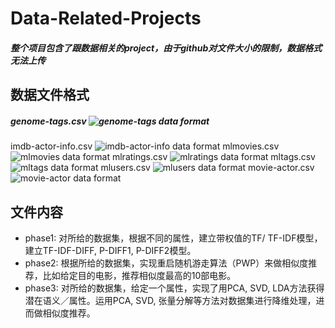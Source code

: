 # Data-Related-Projects
##### 整个项目包含了跟数据相关的project，由于github对文件大小的限制，数据格式无法上传
## 数据文件格式
##### genome-tags.csv <img src="https://github.com/ryang1995/Data-Related-Projects/tree/master/pictures/genome-tags.png" alt="genome-tags data format" title="snapshot1">
imdb-actor-info.csv <img src="https://github.com/ryang1995/Data-Related-Projects/tree/master/pictures/imdb-actor-info.png" alt="imdb-actor-info data format" title="snapshot2">
mlmovies.csv <img src="https://github.com/ryang1995/Data-Related-Projects/tree/master/pictures/mlmovies.png" alt="mlmovies data format" title="snapshot3">
mlratings.csv <img src="https://github.com/ryang1995/Data-Related-Projects/tree/master/pictures/mlratings.png" alt="mlratings data format" title="snapshot4">
mltags.csv <img src="https://github.com/ryang1995/Data-Related-Projects/tree/master/pictures/mltags.png" alt="mltags data format" title="snapshot5">
mlusers.csv <img src="https://github.com/ryang1995/Data-Related-Projects/tree/master/pictures/mlusers.png" alt="mlusers data format" title="snapshot6">
movie-actor.csv <img src="https://github.com/ryang1995/Data-Related-Projects/tree/master/pictures/movie-actor.png" alt="movie-actor data format" title="snapshot7">
## 文件内容
- phase1: 对所给的数据集，根据不同的属性，建立带权值的TF/ TF-IDF模型，建立TF-IDF-DIFF, P-DIFF1, P-DIFF2模型。
- phase2: 根据所给的数据集，实现重启随机游走算法（PWP）来做相似度推荐，比如给定目的电影，推荐相似度最高的10部电影。
- phase3: 对所给的数据集，给定一个属性，实现了用PCA, SVD, LDA方法获得潜在语义／属性。运用PCA, SVD, 张量分解等方法对数据集进行降维处理，进而做相似度推荐。

